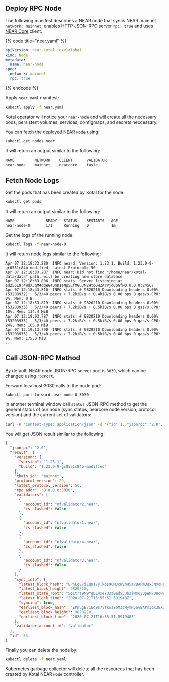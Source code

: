## Deploy RPC Node

The following manifest describes a NEAR node that syncs NEAR mainnet `network: mainnet`, enables HTTP JSON-RPC server `rpc: true` and uses [NEAR Core](https://github.com/near/nearcore) client:

{% code title="near.yaml" %}
```yaml
apiVersion: near.kotal.io/v1alpha1
kind: Node
metadata:
  name: near-node
spec:
  network: mainnet
  rpc: true
```
{% endcode %}

Apply `near.yaml` manifest:

```bash
kubectl apply -f near.yaml
```

Kotal operator will notice your `near-node` and will create all the necessary pods, persistent volumes, services, configmaps, and secrets neccessary.

You can fetch the deployed NEAR `Node` using:

```bash
kubectl get nodes.near
```

It will return an output similar to the following:

```bash
NAME         NETWORK    CLIENT      VALIDATOR
near-node    mainnet    nearcore    fasle
```

## Fetch Node Logs

Get the pods that has been created by Kotal for the node:

```bash
kubectl get pods
```

It will return an output similar to the following:

```bash
NAME              READY   STATUS    RESTARTS   AGE
near-node-0       1/1     Running   0          1m
```

Get the logs of the running node:

```bash
kubectl logs -f near-node-0
```

It will return node logs similar to the following:

```
Apr 07 12:18:33.280  INFO neard: Version: 1.23.1, Build: 1.23.0-9-gc0551c84b-modified, Latest Protocol: 50
Apr 07 12:18:33.287  INFO near: Did not find "/home/near/kotal-data/data" path, will be creating new store database
Apr 07 12:18:33.806  INFO stats: Server listening at ed25519:4WdX3qM4qqWG4DmD1eNp5LfMGu3N2HtoQHZArVjdQpGf@0.0.0.0:24567
Apr 07 12:18:43.816  INFO stats: # 9820210 Downloading headers 0.00% (53203932)   5/3/40 peers ⬇ 7.2kiB/s ⬆ 0.4kiB/s 0.00 bps 0 gas/s CPU: 0%, Mem: 0 B
Apr 07 12:18:53.819  INFO stats: # 9820210 Downloading headers 0.00% (53203933)   5/3/40 peers ⬇ 7.2kiB/s ⬆ 0.5kiB/s 0.00 bps 0 gas/s CPU: 10%, Mem: 134.4 MiB
Apr 07 12:19:03.787  INFO stats: # 9820210 Downloading headers 0.00% (53203933)   5/3/40 peers ⬇ 7.2kiB/s ⬆ 0.5kiB/s 0.00 bps 0 gas/s CPU: 24%, Mem: 165.9 MiB
Apr 07 12:19:13.790  INFO stats: # 9820210 Downloading headers 0.00% (53203933)   5/3/40 peers ⬇ 7.2kiB/s ⬆ 0.5kiB/s 0.00 bps 0 gas/s CPU: 9%, Mem: 175.0 MiB
...
```

## Call JSON-RPC Method

By default, NEAR node JSON-RPC server port is `3030`, which can be changed using `rpcPort`.

Forward localhost:3030 calls to the node pod:

```bash
kubectl port-forward near-node-0 3030
```

In another terminal window call `status` JSON-RPC method to get the general status of our node (sync status, nearcore node version, protocol version) and the current set of validators:

```bash
curl -H "Content-Type: application/json" -d '{"id":1, "jsonrpc":"2.0", "method": "status"}' 0.0.0.0:3030
```

You will get JSON result similar to the following:

```json
{
  "jsonrpc": "2.0",
  "result": {
    "version": {
      "version": "1.23.1",
      "build": "1.23.0-9-gc0551c84b-modified"
    },
    "chain_id": "mainnet",
    "protocol_version": 29,
    "latest_protocol_version": 50,
    "rpc_addr": "0.0.0.0:3030",
    "validators": [
      {
        "account_id": "nfvalidator2.near",
        "is_slashed": false
      },
      {
        "account_id": "nfvalidator1.near",
        "is_slashed": false
      },
      {
        "account_id": "nfvalidator4.near",
        "is_slashed": false
      },
      {
        "account_id": "nfvalidator3.near",
        "is_slashed": false
      }
    ],
    "sync_info": {
      "latest_block_hash": "EPnLgE7iEq9s7yTkos96M3cWymH5avBAPm3qx3NXqR8H",
      "latest_block_height": 9820210,
      "latest_state_root": "5o1trt9N9YgDL4xeY33z9adS5Ub3jMmuyQpWM7UHowrq",
      "latest_block_time": "2020-07-21T16:55:51.591948Z",
      "syncing": true,
      "earliest_block_hash": "EPnLgE7iEq9s7yTkos96M3cWymH5avBAPm3qx3NXqR8H",
      "earliest_block_height": 9820210,
      "earliest_block_time": "2020-07-21T16:55:51.591948Z"
    },
    "validator_account_id": "validator"
  },
  "id": 53
}
```

Finally you can delete the node by:

```bash
kubectl delete -f near.yaml
```

Kubernetes garbage collector will delete all the resources that has been created by Kotal NEAR `Node` controller.